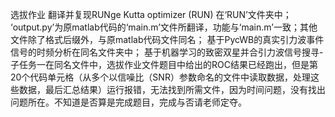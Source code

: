 选拔作业
翻译并复现RUNge Kutta optimizer (RUN) 在‘RUN’文件夹中；
‘output.py’为原matlab代码的‘main.m’文件所翻译，功能与‘main.m’一致；其他文件除了格式后缀外，与原matlab代码文件同名；
基于PycWB的真实引力波事件信号的时频分析在同名文件夹中；
基于机器学习的致密双星并合引力波信号搜寻-子任务一在同名文件中，选拔作业文件题目中给出的ROC结果已经跑出，但是第20个代码单元格（从多个以信噪比（SNR）参数命名的文件中读取数据，处理这些数据，最后汇总结果）运行报错，无法找到所需文件，因为时间问题，没有找出问题所在。不知道是否算是完成题目，完成与否请老师定夺。
